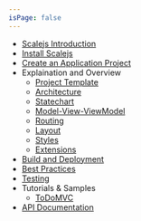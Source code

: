 ```yaml
---
isPage: false
---
```

* [Scalejs Introduction](./index.html)
* [Install Scalejs](./install.html)
* [Create an Application Project](./project.html)
* Explaination and Overview
  * [Project Template](./template.html)
  * [Architecture](./architecture.html)
  * [Statechart](./statechart.html)
  * [Model-View-ViewModel](./mvvm.html)
  * [Routing](./routing.html)
  * [Layout](./layout.html)
  * [Styles](./styles.html)
  * [Extensions](./extensions.html)
* [Build and Deployment](./build.html)
* [Best Practices](./best.html)
* [Testing](./test.html)
* Tutorials & Samples
    * [ToDoMVC](./todomvc.html)
* [API Documentation](./api.html)
